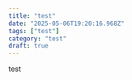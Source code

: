 ```yaml
---
title: "test"
date: "2025-05-06T19:20:16.968Z"
tags: ["test"]
category: "test"
draft: true
---
```


<p>test</p>